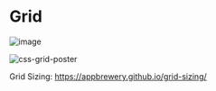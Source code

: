 # Grid

![image](https://user-images.githubusercontent.com/125631878/234656725-ea4c66fc-bce3-48b7-bcd5-244002bb732e.png)

![css-grid-poster](https://user-images.githubusercontent.com/125631878/236608159-8d13466b-020a-43c3-8c14-d38d446962cc.png)


Grid Sizing: https://appbrewery.github.io/grid-sizing/
